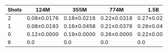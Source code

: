 |   Shots | 124M        | 355M        | 774M        | 1.5B        | 1.3B        | 2.7B        | 6B          |
|---------|-------------|-------------|-------------|-------------|-------------|-------------|-------------|
|       2 | 0.08±0.0176 | 0.18±0.0218 | 0.22±0.0318 | 0.27±0.0266 | 0.0         | 0.0         | 0.0         |
|       1 | 0.08±0.0193 | 0.16±0.0458 | 0.21±0.0376 | 0.28±0.0403 | 0.27±0.0476 | 0.37±0.0468 | 0.55±0.0927 |
|       0 | 0.12±0.0000 | 0.19±0.0000 | 0.26±0.0000 | 0.22±0.0000 | 0.27±0.0000 | 0.35±0.0000 | 0.45±0.0000 |
|       6 | 0.0         | 0.0         | 0.0         | 0.0         | 0.28±0.0365 | 0.41±0.0617 | 0.69±0.0634 |